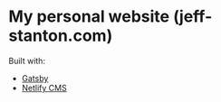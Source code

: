 # My personal website (jeff-stanton.com)

Built with:
* [Gatsby](https://www.gatsbyjs.org/)
* [Netlify CMS](https://www.netlifycms.org)
